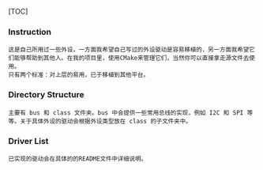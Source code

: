 [TOC]

### Instruction
	这是自己所用过一些外设，一方面我希望自己写过的外设驱动是容易移植的，另一方面我希望它们能够帮助到其他人。在我的项目里，使用CMake来管理它们，当然你可以直接拿走源文件去使用。
    只有两个标准：对上层的易用，已于移植到其他平台。

### Directory Structure
	主要有 bus 和 class 文件夹。bus 中会提供一些常用总线的实现，例如 I2C 和 SPI 等等。关于具体外设的驱动会根据外设类型放在 class 的子文件夹中。

### Driver List
	已实现的驱动会在具体的的README文件中详细说明。
